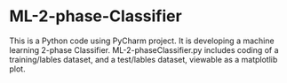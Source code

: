 # ML-2-phase-Classifier
This is a Python code using PyCharm project.
It is developing a machine learning 2-phase Classifier.
ML-2-phaseClassifier.py includes coding of a training/lables dataset, and a test/lables dataset, viewable as a matplotlib plot.
